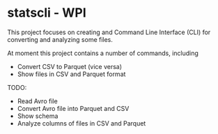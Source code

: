 # statscli - WPI

This project focuses on creating and Command Line Interface (CLI) for converting and analyzing some files.

At moment this project contains a number of commands, including

- Convert CSV to Parquet (vice versa)
- Show files in CSV and Parquet format

TODO:

- Read Avro file
- Convert Avro file into Parquet and CSV
- Show schema
- Analyze columns of files in CSV and Parquet